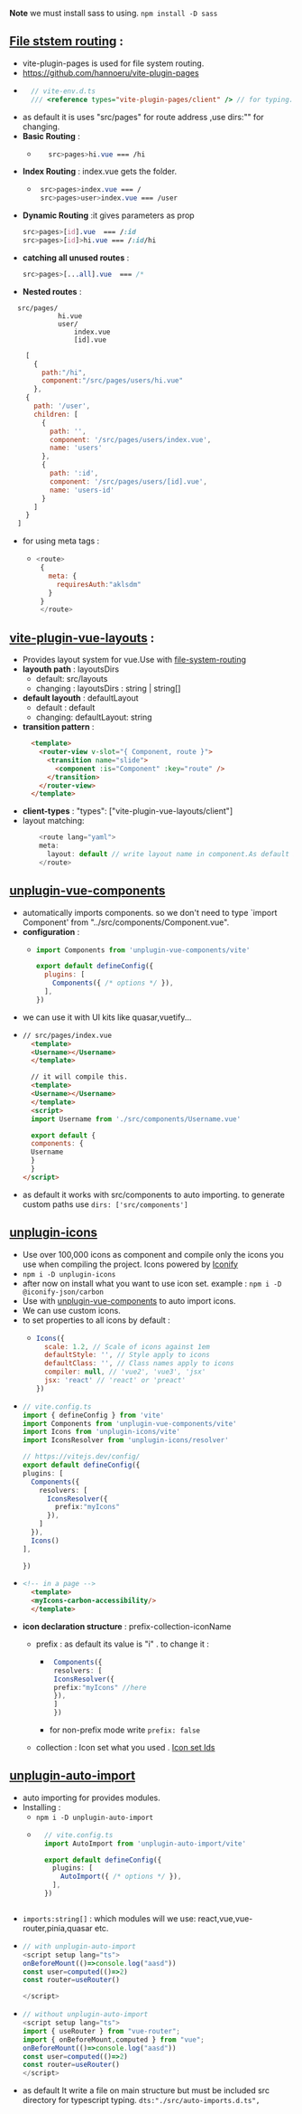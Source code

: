 **Note** we must install sass to using. `npm install -D sass`

## <b id="file-system-routing">[File ststem routing](https://github.com/hannoeru/vite-plugin-pages) </b>: 
- vite-plugin-pages is used for file system routing.
- https://github.com/hannoeru/vite-plugin-pages
- ```typescript
    // vite-env.d.ts 
    /// <reference types="vite-plugin-pages/client" /> // for typing.
  ```
- as default it is uses "src/pages" for route address ,use  dirs:"" for changing.
- **Basic Routing** :
  - ```css
       src>pages>hi.vue === /hi
    ```
- **Index Routing** : index.vue gets the folder.
   - ```css
      src>pages>index.vue === /
      src>pages>user>index.vue === /user
      ```
- **Dynamic Routing** :it gives parameters as prop
   ```css
   src>pages>[id].vue  === /:id
   src>pages>[id]>hi.vue === /:id/hi
   ```
- **catching all unused routes** : 
   ```css
   src>pages>[...all].vue  === /*
   ``` 
- **Nested routes** : 
```
  src/pages/
            hi.vue
            user/
                index.vue
                [id].vue
 ```

```javascript
    [
      {
        path:"/hi",
        component:"/src/pages/users/hi.vue"
      },
    {
      path: '/user',
      children: [
        {
          path: '',
          component: '/src/pages/users/index.vue',
          name: 'users'
        },
        {
          path: ':id',
          component: '/src/pages/users/[id].vue',
          name: 'users-id'
        }
      ]
    }
  ]
  ```
- for using meta tags : 
   - ```javascript
     <route>
      {
        meta: {
          requiresAuth:"aklsdm"
        }
      }
      </route>
     ```

## <b id="vite-plugin-vue-layouts">[vite-plugin-vue-layouts](https://github.com/JohnCampionJr/vite-plugin-vue-layouts) </b> :    
- Provides layout system for vue.Use with [file-system-routing](#file-system-routing)
- **layouth path** : layoutsDirs
     -  default: src/layouts
     -  changing : layoutsDirs : string | string[]
- **default layouth** : defaultLayout
     - default : default
     - changing: defaultLayout: string
- **transition pattern** : 
    ```html
      <template>
        <router-view v-slot="{ Component, route }">
          <transition name="slide">
            <component :is="Component" :key="route" />
          </transition>
        </router-view>
      </template>
    ```
- **client-types** : "types": ["vite-plugin-vue-layouts/client"]
- layout matching: 
    ```javascript
        <route lang="yaml">
        meta:
          layout: default // write layout name in component.As default it  inject default layout.
        </route>
    ```

## **<b id="unplugin-vue-components">[unplugin-vue-components](https://github.com/antfu/unplugin-vue-components#migrate-from-vite-plugin-components)</b>**     
- automatically imports components. so we don't need to type `import Component' from "../src/components/Component.vue".
- **configuration** : 
  - ```javascript
    import Components from 'unplugin-vue-components/vite'

    export default defineConfig({
      plugins: [
        Components({ /* options */ }),
      ],
    })
    ```
- we can use it with UI kits like quasar,vuetify...
- ```html 
  // src/pages/index.vue
    <template>
    <Username></Username>
    </template>
  ```
  ```html
    // it will compile this.
    <template>
    <Username></Username>
    </template>
    <script>
    import Username from './src/components/Username.vue'

    export default {
    components: {
    Username
    }
    }
  </script>
   ```             
- as default it works with  src/components to auto importing. to generate custom paths use `dirs: ['src/components']`

## **[unplugin-icons](https://github.com/antfu/unplugin-icons)**   

- Use over 100,000 icons as component and compile only the icons you use when compiling the project. Icons powered by [Iconify](https://iconify.design/)
- `npm i -D unplugin-icons` 
-  after now on install what you want to use icon set. example : `npm i -D @iconify-json/carbon`
- Use with [unplugin-vue-components](#unplugin-vue-components) to auto import icons.
- We can use custom icons.
- to set properties to all icons by default : 
  - ```javascript
    Icons({
      scale: 1.2, // Scale of icons against 1em
      defaultStyle: '', // Style apply to icons
      defaultClass: '', // Class names apply to icons
      compiler: null, // 'vue2', 'vue3', 'jsx'
      jsx: 'react' // 'react' or 'preact'
    })
    ```
- ```typescript
  // vite.config.ts
  import { defineConfig } from 'vite'
  import Components from 'unplugin-vue-components/vite'
  import Icons from 'unplugin-icons/vite'
  import IconsResolver from 'unplugin-icons/resolver'

  // https://vitejs.dev/config/
  export default defineConfig({
  plugins: [
    Components({ 
      resolvers: [
        IconsResolver({
          prefix:"myIcons"
        }),
      ]
    }),
    Icons()
  ],
    
  })
  ```
- ```html
  <!-- in a page -->
    <template>
    <myIcons-carbon-accessibility/>
    </template>
  ```
- **icon declaration structure** : prefix-collection-iconName
  - prefix : as default its value is "i" . to change it : 
     - ```typescript
        Components({ 
        resolvers: [
        IconsResolver({
        prefix:"myIcons" //here
        }),
        ]
        })
       ```
     - for non-prefix mode write   `prefix: false`

   - collection : Icon set what you used . [Icon set Ids](https://icon-sets.iconify.design/)

## [unplugin-auto-import](https://github.com/antfu/unplugin-auto-import)
- auto importing for provides modules.
- Installing : 
  - `npm i -D unplugin-auto-import`
  - ```typescript
      // vite.config.ts
      import AutoImport from 'unplugin-auto-import/vite'

      export default defineConfig({
        plugins: [
          AutoImport({ /* options */ }),
        ],
      })
  ```
- `imports:string[]` : which modules will we use:  react,vue,vue-router,pinia,quasar etc.
- ```typescript
  // with unplugin-auto-import
  <script setup lang="ts">
  onBeforeMount(()=>console.log("aasd"))
  const user=computed(()=>2)
  const router=useRouter()

  </script>
  ```
- ```typescript
  // without unplugin-auto-import
  <script setup lang="ts">
  import { useRouter } from "vue-router";
  import { onBeforeMount,computed } from "vue";
  onBeforeMount(()=>console.log("aasd"))
  const user=computed(()=>2)
  const router=useRouter()
  </script>
  ```
- as default It write a file on main structure but must be included src directory for typescript typing. `dts:"./src/auto-imports.d.ts",`